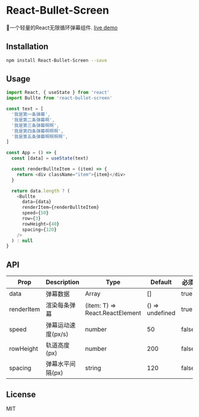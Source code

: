 
# React-Bullet-Screen

🚀一个轻量的React无限循环弹幕组件. [live demo](https://tong233.github.io/react-bullet-screen/)

## Installation

```bash
npm install React-Bullet-Screen --save
```

## Usage

```javascript
import React, { useState } from 'react'
import Bullte from 'react-bullet-screen'

const text = [
  '我是第一条弹幕',
  '我是第二条弹幕啊',
  '我是第三条弹幕啊啊',
  '我是第四条弹幕啊啊啊',
  '我是第五条弹幕啊啊啊啊',
]

const App = () => {
  const [data] = useState(text)

  const renderBullteItem = (item) => {
    return <div className="item">{item}</div>
  }

  return data.length ? (
    <Bullte
      data={data}
      renderItem={renderBullteItem}
      speed={50}
      row={3}
      rowHeight={40}
      spacing={120}
    />
  ) : null
}
```

## API

| Prop | Description | Type | Default | 必须
| --- | --- | --- | -- | -- |
| data | 弹幕数据 | Array<T> | [] | true
| renderItem | 渲染每条弹幕 | (item: T) => React.ReactElement | () => undefined  | true
| speed | 弹幕运动速度(px/s) | number | 50  | false
| rowHeight | 轨道高度(px) | number | 200 | false
| spacing | 弹幕水平间隔(px) | string | 120 | false

## License
MIT
